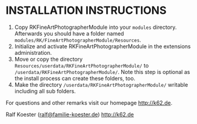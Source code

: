 # INSTALLATION INSTRUCTIONS

1. Copy RKFineArtPhotographerModule into your `modules` directory. Afterwards you should have a folder named `modules/RK/FineArtPhotographerModule/Resources`.
2. Initialize and activate RKFineArtPhotographerModule in the extensions administration.
3. Move or copy the directory `Resources/userdata/RKFineArtPhotographerModule/` to `/userdata/RKFineArtPhotographerModule/`.
   Note this step is optional as the install process can create these folders, too.
4. Make the directory `/userdata/RKFineArtPhotographerModule/` writable including all sub folders.

For questions and other remarks visit our homepage http://k62.de.

Ralf Koester (ralf@familie-koester.de)
http://k62.de
